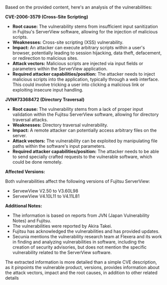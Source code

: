 Based on the provided content, here's an analysis of the vulnerabilities:

**CVE-2006-3579 (Cross-Site Scripting)**

*   **Root cause:** The vulnerability stems from insufficient input sanitization in Fujitsu's ServerView software, allowing for the injection of malicious scripts.
*   **Weaknesses:** Cross-site scripting (XSS) vulnerability.
*   **Impact:** An attacker can execute arbitrary scripts within a user's browser, potentially leading to session hijacking, data theft, defacement, or redirection to malicious sites.
*   **Attack vectors:** Malicious scripts are injected via input fields or parameters within the ServerView application.
*  **Required attacker capabilities/position:** The attacker needs to inject malicious scripts into the application, typically through a web interface. This could involve tricking a user into clicking a malicious link or exploiting insecure input handling.

**JVN#73368472 (Directory Traversal)**

*   **Root cause:** The vulnerability stems from a lack of proper input validation within the Fujitsu ServerView software, allowing for directory traversal attacks.
*   **Weaknesses:** Directory traversal vulnerability.
*  **Impact:** A remote attacker can potentially access arbitrary files on the server.
*  **Attack vectors:** The vulnerability can be exploited by manipulating file paths within the software's input parameters.
*  **Required attacker capabilities/position:** The attacker needs to be able to send specially crafted requests to the vulnerable software, which could be done remotely.

**Affected Versions:**

Both vulnerabilities affect the following versions of Fujitsu ServerView:

*   ServewView V2.50 to V3.60L98
*   ServewView V4.10L11 to V4.11L81

**Additional Notes:**

*   The information is based on reports from JVN (Japan Vulnerability Notes) and Fujitsu.
*   The vulnerabilities were reported by Akira Takei.
*   Fujitsu has acknowledged the vulnerabilities and has provided updates.
*   Secunia mentions the vulnerability research team at Flexera and its work in finding and analyzing vulnerabilities in software, including the creation of security advisories, but does not mention the specific vulnerability related to the ServerView software.

The extracted information is more detailed than a simple CVE description, as it pinpoints the vulnerable product, versions, provides information about the attack vectors, impact and the root causes, in addition to other related details